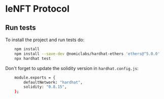 # leNFT Protocol

## Run tests

To install the project and run tests do:

```bash
    npm install
    npm install --save-dev @nomiclabs/hardhat-ethers 'ethers@^5.0.0'
    npx hardhat test
```

Don't forget to update the solidity version in `hardhat.config.js`:

```bash
    module.exports = {
        defaultNetwork: "hardhat",
        solidity: "0.8.15",
    };
```
